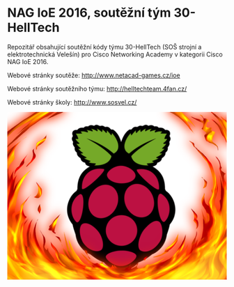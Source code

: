 # NAG IoE 2016, soutěžní tým 30-HellTech
Repozitář obsahující soutěžní kódy týmu 30-HellTech (SOŠ strojní a elektrotechnická Velešín) pro Cisco Networking Academy v kategorii Cisco NAG IoE 2016.

Webové stránky soutěže: http://www.netacad-games.cz/ioe

Webové stránky soutěžního týmu: http://helltechteam.4fan.cz/

Webové stránky školy: http://www.sosvel.cz/

![Logo](https://github.com/HellTech/NAG_IoE_2016/blob/master/logo.png)
